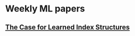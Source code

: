 # Weekly ML papers
## [The Case for Learned Index Structures](https://arxiv.org/pdf/1712.01208.pdf)

